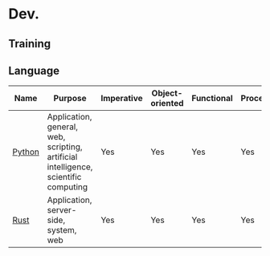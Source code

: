 # Dev.

## Training



## Language

| Name | Purpose | Imperative | Object-oriented | Functional | Procedural | Generic | Reflective | Other paradigms | Standardized |
|---|---|---|---|---|---|---|---|---|---|
| [Python][1] | Application, general, web, scripting, artificial intelligence, scientific computing | Yes | Yes | Yes| Yes | Yes | Yes | Aspect-oriented | De facto standard via Python Enhancement Proposals (PEPs) | 
| [Rust][2] | Application, server-side, system, web | Yes | Yes | Yes | Yes | Yes | No | Concurrent | No 


[1]: ./python/index.md
[2]: ./rust/index.md